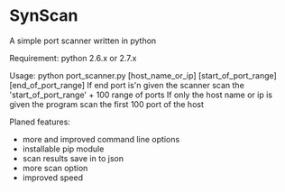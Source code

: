 # SynScan
A simple port scanner written in python

Requirement:
python 2.6.x or 2.7.x

Usage: python port_scanner.py [host_name_or_ip] [start_of_port_range] [end_of_port_range]
If end port is'n given the scanner scan the 'start_of_port_range' + 100 range of ports
If only the host name or ip is given the program scan the first 100 port of the host

Planed features:
 - more and improved command line options
 - installable pip module
 - scan results save in to json
 - more scan option
 - improved speed